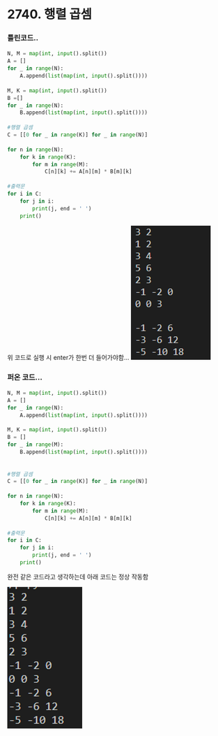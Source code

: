 # 2740. 행렬 곱셈

### 틀린코드..
```python
N, M = map(int, input().split())
A = []
for _ in range(N):
    A.append(list(map(int, input().split())))

M, K = map(int, input().split())
B =[]
for _ in range(N):
    B.append(list(map(int, input().split())))

#행렬 곱셈
C = [[0 for _ in range(K)] for _ in range(N)] 

for n in range(N):
    for k in range(K):
        for m in range(M):
            C[n][k] += A[n][m] * B[m][k]

#출력문
for i in C:
    for j in i:
        print(j, end = ' ')
    print()

```
위 코드로 실행 시 enter가 한번 더 들어가야함...
![enter](images/enter.png)

### 퍼온 코드...
```python
N, M = map(int, input().split())
A = []
for _ in range(N):
    A.append(list(map(int, input().split())))

M, K = map(int, input().split())
B = []
for _ in range(M):
    B.append(list(map(int, input().split())))


#행렬 곱셈
C = [[0 for _ in range(K)] for _ in range(N)]

for n in range(N):
    for k in range(K):
        for m in range(M):
            C[n][k] += A[n][m] * B[m][k]

#출력문
for i in C:
    for j in i:
        print(j, end = ' ')
    print()
```
완전 같은 코드라고 생각하는데 아래 코드는 정상 작동함

![정상작동](images/enter2.png)